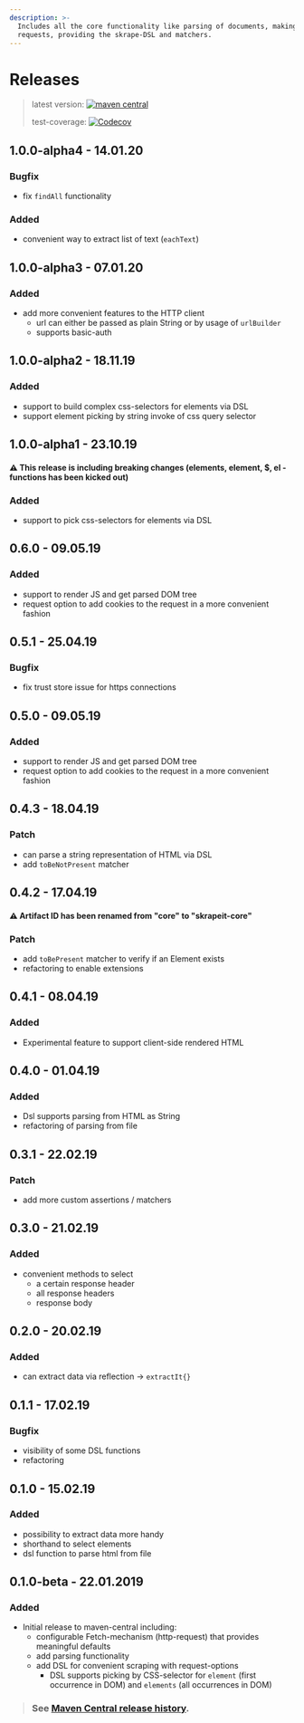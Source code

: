 ```yaml
---
description: >-
  Includes all the core functionality like parsing of documents, making http
  requests, providing the skrape-DSL and matchers.
---
```


# Releases

> latest version: [![maven central](https://img.shields.io/maven-central/v/it.skrape/skrapeit-core.svg?color=0)](https://search.maven.org/search?q=g:it.skrape%20AND%20a:skrapeit-core&skrapeit-core=gav)
>
> test-coverage: [![Codecov](https://img.shields.io/codecov/c/github/skrapeit/skrape.it.svg)](https://codecov.io/gh/skrapeit/skrape.it)

## 1.0.0-alpha4 - 14.01.20

### Bugfix

* fix `findAll`  functionality 

### Added

* convenient way to extract list of text \(`eachText`\)

## 1.0.0-alpha3 - 07.01.20

### Added

* add more convenient features to the HTTP client
  * url can either be passed as plain String or by usage of `urlBuilder`
  * supports basic-auth

## 1.0.0-alpha2 - 18.11.19

### Added

* support to build complex css-selectors for elements via DSL
* support element picking by string invoke of css query selector

## 1.0.0-alpha1 - 23.10.19

#### ⚠ This release is including breaking changes \(elements, element, $, el - functions has been kicked out\)

### Added

* support to pick css-selectors for elements via DSL

## 0.6.0 - 09.05.19

### Added

* support to render JS and get parsed DOM tree
* request option to add cookies to the request in a more convenient fashion

## 0.5.1 - 25.04.19

### Bugfix

* fix trust store issue for https connections

## 0.5.0 - 09.05.19

### Added

* support to render JS and get parsed DOM tree
* request option to add cookies to the request in a more convenient fashion

## 0.4.3 - 18.04.19

### Patch

* can parse a string representation of HTML via DSL
* add `toBeNotPresent` matcher

## 0.4.2 - 17.04.19

#### ⚠ Artifact ID has been renamed from "core" to "skrapeit-core"

### Patch

* add `toBePresent` matcher to verify if an Element exists
* refactoring to enable extensions

## 0.4.1 - 08.04.19

### Added

* Experimental feature to support client-side rendered HTML

## 0.4.0 - 01.04.19

### Added

* Dsl supports parsing from HTML as String
* refactoring of parsing from file 

## 0.3.1 - 22.02.19

### Patch

* add more custom assertions / matchers

## 0.3.0 - 21.02.19

### Added

* convenient methods to select
  * a certain response header
  * all response headers
  * response body

## 0.2.0 - 20.02.19

### Added

* can extract data via reflection -&gt; `extractIt{}`

## 0.1.1 - 17.02.19

### Bugfix

* visibility of some DSL functions
* refactoring

## 0.1.0 - 15.02.19

### Added

* possibility to extract data more handy 
* shorthand to select elements
* dsl function to parse html from file

## 0.1.0-beta - 22.01.2019

### Added

* Initial release to maven-central including:
  * configurable Fetch-mechanism \(http-request\) that provides meaningful defaults
  * add parsing functionality
  * add DSL for convenient scraping with request-options
    * DSL supports picking  by CSS-selector for `element` \(first occurrence in DOM\) and `elements` \(all occurrences in DOM\)

> ### See [**Maven Central release history**](https://search.maven.org/search?q=g:it.skrape%20AND%20a:core&core=gav)**.**

